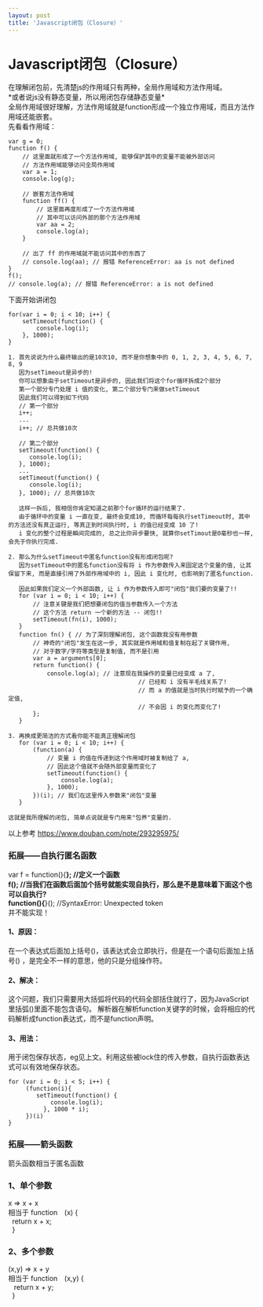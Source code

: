 ```yaml
---
layout: post
title: 'Javascript闭包（Closure）'
---
```

# Javascript闭包（Closure）
在理解闭包前，先清楚js的作用域只有两种，全局作用域和方法作用域。   
\*或者说js没有静态变量，所以用闭包存储静态变量\*     
全局作用域很好理解，方法作用域就是function形成一个独立作用域，而且方法作用域还能嵌套。  
先看看作用域：
```
var g = 0;
function f() {
    // 这里面就形成了一个方法作用域, 能够保护其中的变量不能被外部访问
    // 方法作用域能够访问全局作用域
    var a = 1;
    console.log(g);

    // 嵌套方法作用域
    function ff() {
        // 这里面再度形成了一个方法作用域
        // 其中可以访问外部的那个方法作用域
        var aa = 2;
        console.log(a);
    }

    // 出了 ff 的作用域就不能访问其中的东西了
    // console.log(aa); // 报错 ReferenceError: aa is not defined
}
f();
// console.log(a); // 报错 ReferenceError: a is not defined  
```
下面开始讲闭包 
```
for(var i = 0; i < 10; i++) {
    setTimeout(function() {
        console.log(i);
    }, 1000);
}  

1. 首先说说为什么最终输出的是10次10, 而不是你想象中的 0, 1, 2, 3, 4, 5, 6, 7, 8, 9
   因为setTimeout是异步的!
   你可以想象由于setTimeout是异步的, 因此我们将这个for循环拆成2个部分
   第一个部分专门处理 i 值的变化, 第二个部分专门来做setTimeout
   因此我们可以得到如下代码
   // 第一个部分
   i++;
   ... 
   i++; // 总共做10次

   // 第二个部分
   setTimeout(function() {
      console.log(i);
   }, 1000);
   ...
   setTimeout(function() {
      console.log(i);
   }, 1000); // 总共做10次

   这样一拆后, 我相信你肯定知道之前那个for循环的运行结果了.
   由于循环中的变量 i 一直在变, 最终会变成10, 而循环每每执行setTimeout时, 其中的方法还没有真正运行, 等真正到时间执行时, i 的值已经变成 10 了!
   i 变化的整个过程是瞬间完成的, 总之比你异步要快, 就算你setTimout是0毫秒也一样, 会先于你执行完成.  

2. 那么为什么setTimeout中匿名function没有形成闭包呢?
   因为setTimeout中的匿名function没有将 i 作为参数传入来固定这个变量的值, 让其保留下来, 而是直接引用了外部作用域中的 i, 因此 i 变化时, 也影响到了匿名function.

   因此如果我们定义一个外部函数, 让 i 作为参数传入即可"闭包"我们要的变量了!!
   for (var i = 0; i < 10; i++) {
       // 注意关键是我们把想要闭包的值当参数传入一个方法
       // 这个方法 return 一个新的方法 -- 闭包!!
       setTimeout(fn(i), 1000);
   }
   function fn() { // 为了深刻理解闭包, 这个函数我没有用参数
       // 神奇的"闭包"发生在这一步, 其实就是作用域和值复制在起了关键作用,
       // 对于数字/字符等类型是复制值, 而不是引用
       var a = arguments[0];
       return function() {
           console.log(a); // 注意现在我操作的变量已经变成 a 了,
                                     // 已经和 i 没有半毛线关系了!
                                     // 而 a 的值就是当时执行时赋予的一个确定值,
                                     // 不会因 i 的变化而变化了!
       };
   }

3. 再换成更简洁的方式看你能不能真正理解闭包
   for (var i = 0; i < 10; i++) {
       (function(a) {
           // 变量 i 的值在传递到这个作用域时被复制给了 a,
           // 因此这个值就不会随外部变量而变化了
           setTimeout(function() {
               console.log(a);
           }, 1000);
       })(i); // 我们在这里传入参数来"闭包"变量
   }

这就是我所理解的闭包, 简单点说就是专门用来"包养"变量的.
```
以上参考 https://www.douban.com/note/293295975/  
### 拓展——自执行匿名函数  
var f = function(){****}; //定义一个函数  
f(); //当我们在函数后面加个括号就能实现自执行，那么是不是意味着下面这个也可以自执行?  
function(){****}();  //SyntaxError: Unexpected token   
并不能实现！  
#### 1、原因：  
在一个表达式后面加上括号()，该表达式会立即执行，但是在一个语句后面加上括号()    ，是完全不一样的意思，他的只是分组操作符。    
#### 2、解决：  
这个问题，我们只需要用大括弧将代码的代码全部括住就行了，因为JavaScript里括弧()里面不能包含语句。
解析器在解析function关键字的时候，会将相应的代码解析成function表达式，而不是function声明。  
#### 3、用法：  
用于闭包保存状态，eg见上文。利用这些被lock住的传入参数，自执行函数表达式可以有效地保存状态。
```
for (var i = 0; i < 5; i++) {
	 (function(i){
		setTimeout(function() {
		    console.log(i);
		  }, 1000 * i);
	 })(i)
}
```
### 拓展——箭头函数 
箭头函数相当于匿名函数   
### 1、单个参数  
x => x + x     
相当于 function　(x) {  
&nbsp;&nbsp;return x + x;  
&nbsp;&nbsp;}
### 2、多个参数   
(x,y) => x + y  
相当于 function　(x,y) {  
&nbsp;&nbsp;	return x + y;  
&nbsp;&nbsp;}

